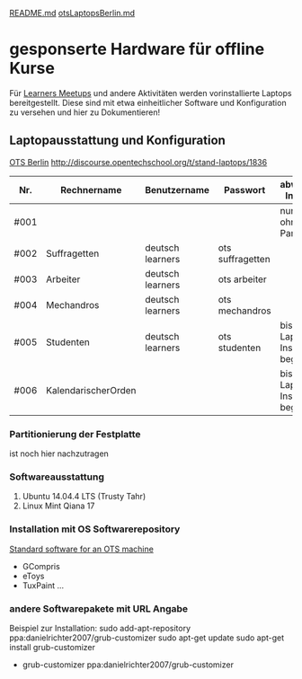 [README.md](https://github.com/vonneudeck/ots-laptop-setup "zum Ursprungs online GitHub Repository")
[otsLaptopsBerlin.md](https://github.com/itbsStefan/ots-laptop-setup/blob/master/otsLaptopsBerlin.md "Open Tech School Berlin Laptops")

gesponserte Hardware für offline Kurse 
======================================

Für [Learners Meetups](http://www.meetup.com/de-DE/opentechschool-berlin) 
und andere Aktivitäten werden vorinstallierte Laptops bereitgestellt.
Diese sind mit etwa einheitlicher Software und Konfiguration zu versehen und hier zu Dokumentieren!


Laptopausstattung und Konfiguration
-----------------------------------

[OTS Berlin](http://discourse.opentechschool.org/c/chapters/berlin "Open Tech School Berlin discourse")
http://discourse.opentechschool.org/t/stand-laptops/1836


| Nr.  | Rechnername         | Benutzername     | Passwort         | abweichende Installation                     |   |   |   |
|------|---------------------|------------------|------------------|----------------------------------------------|---|---|---|
| #001 |                     |                  |                  | nur Ubuntu ohne Partitionen                  |   |   |   |
| #002 | Suffragetten        | deutsch learners | ots suffragetten |                                              |   |   |   |
| #003 | Arbeiter            | deutsch learners | ots arbeiter     |                                              |   |   |   |
| #004 | Mechandros          | deutsch learners | ots mechandros   |                                              |   |   |   |
| #005 | Studenten           | deutsch learners | ots studenten    | bisher kein Laptop mit Installation begonnen |   |   |   |
| #006 | KalendarischerOrden |                  |                  | bisher kein Laptop mit Installation begonnen |   |   |   |


### Partitionierung der Festplatte
  ist noch hier nachzutragen

### Softwareausstattung 

 1. Ubuntu 14.04.4 LTS (Trusty Tahr)
 2. Linux Mint Qiana 17

### Installation mit OS Softwarerepository
[Standard software for an OTS machine](http://discourse.opentechschool.org/t/standard-software-for-an-ots-machine/1779 "Bitte aus den Seiten der OpentechSchool discourse hier her übertragen!")
  * GCompris
  * eToys
  * TuxPaint
...

### andere Softwarepakete mit URL Angabe
Beispiel zur Installation:
   sudo add-apt-repository ppa:danielrichter2007/grub-customizer
   sudo apt-get update
   sudo apt-get install grub-customizer

  * grub-customizer  ppa:danielrichter2007/grub-customizer

